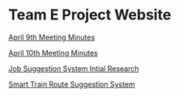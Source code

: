 # Team E Project Website

[April 9th Meeting Minutes](/2024-04-09-meeting-minutes.md)

[April 10th Meeting Minutes](/2024-04-10-meeting-minutes.md)

[Job Suggestion System Intial Research](/job-suggestion-system-initial-research.md)

[Smart Train Route Suggestion System](/Smart-Train-Route-Suggestion-system.md)
